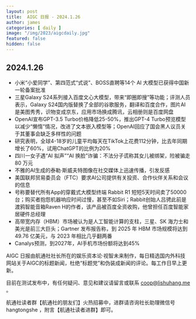 ```yaml
---
layout: post
title:  AIGC 日报 - 2024.1.26
author: james
categories: [ daily ]
image: "/img/2023/aigcdaily.jpg"
featured: false
hidden: false
---
```


## 2024.1.26

- 小米“小爱同学”、第四范式“式说”、BOSS直聘等14个 AI 大模型已获得中国新一轮备案批准
- 三星Galaxy S24系列接入百度文心大模型，带来“即圈即搜”等功能；评测人员表示，Galaxy S24国内版替换了全部的谷歌服务，翻译和百度合作，图片AI是美图秀秀，识物变成京东，应用市场换成腾讯，云相册则是百度网盘
- OpenAI宣布GPT-3.5 Turbo价格降低25-50%，推出GPT-4 Turbo预览模型以减少“懒惰”情况，改进了文本嵌入模型等；OpenAI回应了国会黑人议员关于其董事会缺乏多样性的问题
- 研究表明，全球4-18岁的儿童平均每天在TikTok上花费112分钟，比去年同期增长了60%，试用ChatGPT的比例为20%
- 四川一女子遇“AI 拟声”“AI 换脸”诈骗：不法分子谎称其女儿被绑架，险被骗走 80 万元
- 不雅的AI生成的泰勒·斯威夫特图像在社交媒体上迅速传播，引发反感
- 美国联邦贸易委员会（FTC）要求AI公司提供有关投资、合作伙伴关系和会议的信息
- 号称要替代所有App的穿戴式大模型终端 Rabbit R1 短短5天时间卖了50000台；购买者抱怨机器响应时间过慢，甚至不如Siri；Rabbit创始人吕骋此前是渡鸦智能音箱Raven H的作者，该产品被百度全资收购，他曾担任百度智能家居硬件总经理
- 高带宽内存（HBM）市场被认为是人工智能计算的支柱，三星、SK 海力士和美光是前三大巨头；Gartner 发布报告称，到 2025 年 HBM 市场规模将达到 49.76 亿美元，与 2023 年相比几乎翻两番
- Canalys预测，到2027年，AI手机市场份额将达到45%

AIGC 日报由航通社社长所在的娱乐资本论·视智未来制作，每日精选国内外科技网站关于AIGC的标题新闻，杜绝“标题党”和伪装成新闻的评论。每工作日早上更新。

目前在测试发布中，有任何疑问、意见和建议请留言或联系 coop@lishuhang.me 。

航通社读者群【航通社的朋友们】火热招募中，进群请咨询社长助理微信号 hangtongshe ，附言【航通社读者进群】即可。
